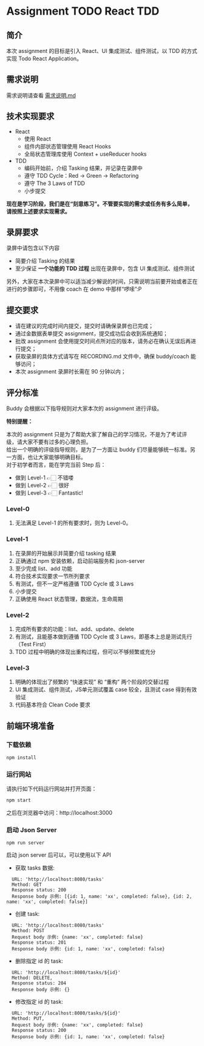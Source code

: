 # Assignment TODO React TDD

## 简介
本次 assignment 的目标是引入 React、UI 集成测试、组件测试，以 TDD 的方式实现 Todo React Application。

## 需求说明
需求说明请查看 [需求说明.md](需求说明.md)

## 技术实现要求
- React
  - 使用 React 
  - 组件内部状态管理使用 React Hooks
  - 全局状态管理库使用 Context + useReducer hooks
- TDD 
  - 编码开始前，介绍 Tasking 结果，并记录在录屏中
  - 遵守 TDD Cycle：Red -> Green -> Refactoring
  - 遵守 The 3 Laws of TDD
  - 小步提交
    
**现在是学习阶段，我们是在“刻意练习”。不管要实现的需求或任务有多么简单，请按照上述要求实现需求。**

## 录屏要求
录屏中请包含以下内容
- 简要介绍 Tasking 的结果
- 至少保证 **一个功能的 TDD 过程** 出现在录屏中，包含 UI 集成测试、组件测试

另外，大家在本次录屏中可以适当减少解说的时间，只需说明当前要开始或者正在进行的步骤即可，不用像 coach 在 demo 中那样“啰嗦”:P

## 提交要求
- 请在建议的完成时间内提交，提交时请确保录屏也已完成；
- 通过金数据表单提交 assignment，提交成功后会收到系统通知；
- 批改 assignment 会使用提交时间点所对应的版本，请务必在确认无误后再进行提交；
- 获取录屏的具体方式请写在 RECORDING.md 文件中，确保 buddy/coach 能够访问；
- 本次 assignment 录屏时长需在 90 分钟以内；

## 评分标准
Buddy 会根据以下指导规则对大家本次的 assignment 进行评级。

**特别提醒：**

本次的 assignment 只是为了帮助大家了解自己的学习情况，不是为了考试评级，请大家不要有过多的心理负担。  
给出一个明确的评级指导规则，是为了一方面让 buddy 们尽量能够统一标准。另一方面，也让大家能够明确目标。  
对于初学者而言，能在学完当前 Step 后：  
- 做到 Level-1 👉🏻 不错喽
- 做到 Level-2 👉🏻 很好
- 做到 Level-3 👉🏻 Fantastic!

### Level-0
1. 无法满足 Level-1 的所有要求时，则为 Level-0。

### Level-1
1. 在录屏的开始展示并简要介绍 tasking 结果
2. 正确通过 npm 安装依赖，启动前端服务和 json-server
3. 至少完成 list、add 功能
4. 符合技术实现要求一节所列要求
5. 有测试，但不一定严格遵循 TDD Cycle 或 3 Laws
6. 小步提交
7. 正确使用 React 状态管理，数据流，生命周期

### Level-2
1. 完成所有要求的功能：list、add、update、delete
2. 有测试，且能基本做到遵循 TDD Cycle 或 3 Laws，即基本上总是测试先行（Test First）
3. TDD 过程中明确的体现出重构过程，但可以不够频繁或充分

### Level-3
1. 明确的体现出了频繁的 “快速实现” 和 “重构” 两个阶段的交替过程
2. UI 集成测试、组件测试，JS单元测试覆盖 case 较全，且测试 case 得到有效验证
3. 代码基本符合 Clean Code 要求

## 前端环境准备

### 下载依赖

```bash
npm install
```

### 运行网站

请执行如下代码运行网站并打开页面：

```bash
npm start
```
之后在浏览器中访问：http://localhost:3000

### 启动 Json Server

```
npm run server
```
启动 json server 后可以，可以使用以下 API
- 获取 tasks 数据:
```
  URL: 'http://localhost:8080/tasks'
  Method: GET
  Response status: 200
  Response body 示例: [{id: 1, name: 'xx', completed: false}, {id: 2, name: 'xx', completed: false}]
```
- 创建 task:
```
  URL: 'http://localhost:8080/tasks'
  Method: POST
  Request body 示例: {name: 'xx', completed: false}
  Response status: 201
  Response body 示例: {id: 1, name: 'xx', completed: false}
```
- 删除指定 id 的 task:
```
  URL: 'http://localhost:8080/tasks/${id}'
  Method: DELETE,
  Response status: 204
  Response body 示例: {}
```
- 修改指定 id 的 task:
```
  URL: 'http://localhost:8080/tasks/${id}'
  Method: PUT,
  Request body 示例: {name: 'xx', completed: false}
  Response status: 200
  Response body 示例: {id: 1, name: 'xx', completed: false}
```
